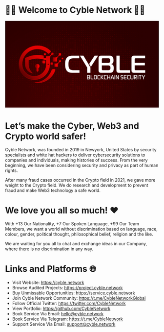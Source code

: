 # 👋🏻 Welcome to Cyble Network 👋🏿
<img src="https://github.com/CybleNetwork/CybleNetwork/blob/92bf78b6bacb75de39aaf08220791636ba2b5bbb/Cyble-Network-Blockchain-Security-githubImage.jpg" alt="Cyble Network">


# Let’s make the Cyber, Web3 and Crypto world safer!

Cyble Network, was founded in 2019 in Newyork, United States by security specialists and white hat hackers to deliver cybersecurity solutions to companies and individuals, making histories of success. From the very beginning, we have been considering security and privacy as part of human rights.

After many fraud cases occurred in the Crypto field in 2021, we gave more weight to the Crypto field. We do research and development to prevent fraud and make Web3 technology a safe world.


# We love you all so much! ❤️
With +13 Our Nationality, +7 Our Spoken Language, +99 Our Team Members, we want a world without discrimination based on language, race, colour, gender, political thought, philosophical belief, religion and the like.

We are waiting for you all to chat and exchange ideas in our Company, where there is no discrimination in any way.



# Links and Platforms 🌐
- Visit Website: https://cyble.network
- Browse Audited Projects: https://project.cyble.network
- Buy Unmissable Opportunities: https://service.cyble.network
- Join Cyble Network Community: https://t.me/CybleNetworkGlobal
- Follow Official Twitter: https://twitter.com/CybleNetwork
- View Portfolio: https://github.com/CybleNetwork
- Book Service Via Email: hello@cyble.network
- Book Service Via Telegram: https://t.me/CybleNetwork
- Support Service Via Email: support@cyble.network

